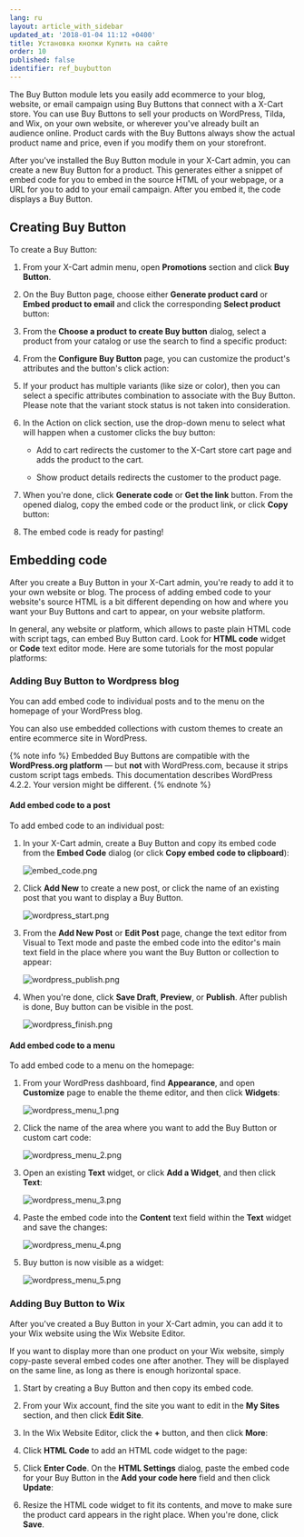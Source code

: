 ```yaml
---
lang: ru
layout: article_with_sidebar
updated_at: '2018-01-04 11:12 +0400'
title: Установка кнопки Купить на сайте
order: 10
published: false
identifier: ref_buybutton
---
```

The Buy Button module lets you easily add ecommerce to your blog, website, or email campaign using Buy Buttons that connect with a X-Cart store. You can use Buy Buttons to sell your products on WordPress, Tilda, and Wix, on your own website, or wherever you've already built an audience online. Product cards with the Buy Buttons always show the actual product name and price, even if you modify them on your storefront.

After you've installed the Buy Button module in your X-Cart admin, you can create a new Buy Button for a product. This generates either a snippet of embed code for you to embed in the source HTML of your webpage, or a URL for you to add to your email campaign. After you embed it, the code displays a Buy Button.

## Creating Buy Button

To create a Buy Button:

1.	From your X-Cart admin menu, open **Promotions** section and click **Buy Button**.

2.	On the Buy Button page, choose either **Generate product card** or **Embed product to email** and click the corresponding **Select product** button:

3.	From the **Choose a product to create Buy button** dialog, select a product from your catalog or use the search to find a specific product:

4.	From the **Configure Buy Button** page, you can customize the product's attributes and the button's click action:

5.	If your product has multiple variants (like size or color), then you can select a specific attributes combination to associate with the Buy Button. Please note that the variant stock status is not taken into consideration.

6.	In the Action on click section, use the drop-down menu to select what will happen when a customer clicks the buy button:

	-	Add to cart redirects the customer to the X-Cart store cart page and adds the product to the cart.
    
	-	Show product details redirects the customer to the product page.
    
7.	When you're done, click **Generate code** or **Get the link** button. From the opened dialog, copy the embed code or the product link, or click **Copy** button:

8.	The embed code is ready for pasting!

## Embedding code

After you create a Buy Button in your X-Cart admin, you're ready to add it to your own website or blog. The process of adding embed code to your website's source HTML is a bit different depending on how and where you want your Buy Buttons and cart to appear, on your website platform.

In general, any website or platform, which allows to paste plain HTML code with script tags, can embed Buy Button card. Look for **HTML code** widget or **Code** text editor mode. Here are some tutorials for the most popular platforms:

### Adding Buy Button to Wordpress blog

You can add embed code to individual posts and to the menu on the homepage of your WordPress blog.

You can also use embedded collections with custom themes to create an entire ecommerce site in WordPress.

{% note info %}
Embedded Buy Buttons are compatible with the **WordPress.org platform** — but **not** with WordPress.com, because it strips custom script tags embeds. This documentation describes WordPress 4.2.2. Your version might be different.
{% endnote %}

#### Add embed code to a post

To add embed code to an individual post:

1.	In your X-Cart admin, create a Buy Button and copy its embed code from the **Embed Code** dialog (or click **Copy embed code to clipboard**):

	![embed_code.png]({{site.baseurl}}/attachments/ref_TEiIdZZc/embed_code.png)

2.	Click **Add New** to create a new post, or click the name of an existing post that you want to display a Buy Button.

	![wordpress_start.png]({{site.baseurl}}/attachments/ref_TEiIdZZc/wordpress_start.png)

3.  From the **Add New Post** or **Edit Post** page, change the text editor from Visual to Text mode and paste the embed code into the editor's main text field in the place where you want the Buy Button or collection to appear:
	
	![wordpress_publish.png]({{site.baseurl}}/attachments/ref_TEiIdZZc/wordpress_publish.png)
    
5.	When you're done, click **Save Draft**, **Preview**, or **Publish**. After publish is done, Buy button can be visible in the post.

	![wordpress_finish.png]({{site.baseurl}}/attachments/ref_TEiIdZZc/wordpress_finish.png)


#### Add embed code to a menu

To add embed code to a menu on the homepage:

1.	From your WordPress dashboard, find __Appearance__, and open __Customize__ page to enable the theme editor, and then click __Widgets__:

	![wordpress_menu_1.png]({{site.baseurl}}/attachments/ref_TEiIdZZc/wordpress_menu_1.png)
    
2.	Click the name of the area where you want to add the Buy Button or custom cart code:

    ![wordpress_menu_2.png]({{site.baseurl}}/attachments/ref_TEiIdZZc/wordpress_menu_2.png)
    
3.	Open an existing **Text** widget, or click **Add a Widget**, and then click **Text**:

	![wordpress_menu_3.png]({{site.baseurl}}/attachments/ref_TEiIdZZc/wordpress_menu_3.png)	
    
4.	Paste the embed code into the **Content** text field within the **Text** widget and save the changes:

	![wordpress_menu_4.png]({{site.baseurl}}/attachments/ref_TEiIdZZc/wordpress_menu_4.png)

5.  Buy button is now visible as a widget:

	![wordpress_menu_5.png]({{site.baseurl}}/attachments/ref_TEiIdZZc/wordpress_menu_5.png)

### Adding Buy Button to Wix

After you've created a Buy Button in your X-Cart admin, you can add it to your Wix website using the Wix Website Editor.

If you want to display more than one product on your Wix website, simply copy-paste several embed codes one after another. They will be displayed on the same line, as long as there is enough horizontal space.

1.	Start by creating a Buy Button and then copy its embed code.

2.	From your Wix account, find the site you want to edit in the **My Sites** section, and then click **Edit Site**.

3.	In the Wix Website Editor, click the **+** button, and then click **More**:
    
4.	Click **HTML Code** to add an HTML code widget to the page:

5.	Click **Enter Code**. On the **HTML Settings** dialog, paste the embed code for your Buy Button in the **Add your code here** field and then click **Update**:
    
6.	Resize the HTML code widget to fit its contents, and move to make sure the product card appears in the right place. When you're done, click **Save**.

